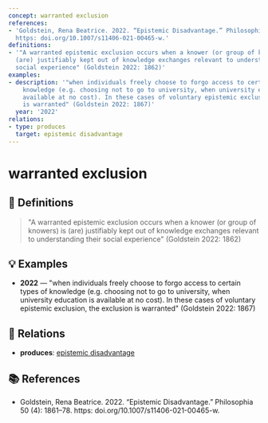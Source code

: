```yaml
---
concept: warranted exclusion
references:
- 'Goldstein, Rena Beatrice. 2022. “Epistemic Disadvantage.” Philosophia 50 (4): 1861–78.
  https: doi.org/10.1007/s11406-021-00465-w.'
definitions:
- '"A warranted epistemic exclusion occurs when a knower (or group of knowers) is
  (are) justifiably kept out of knowledge exchanges relevant to understanding their
  social experience" (Goldstein 2022: 1862)'
examples:
- description: '"when individuals freely choose to forgo access to certain types of
    knowledge (e.g. choosing not to go to university, when university education is
    available at no cost). In these cases of voluntary epistemic exclusion, the exclusion
    is warranted" (Goldstein 2022: 1867)'
  year: '2022'
relations:
- type: produces
  target: epistemic disadvantage
---
```


# warranted exclusion

## 📖 Definitions

> "A warranted epistemic exclusion occurs when a knower (or group of knowers) is (are) justifiably kept out of knowledge exchanges relevant to understanding their social experience" (Goldstein 2022: 1862)

## 💡 Examples

- **2022** — "when individuals freely choose to forgo access to certain types of knowledge (e.g. choosing not to go to university, when university education is available at no cost). In these cases of voluntary epistemic exclusion, the exclusion is warranted" (Goldstein 2022: 1867)

## 🔗 Relations

- **produces**: [epistemic disadvantage](./epistemic-disadvantage.md)

## 📚 References

- Goldstein, Rena Beatrice. 2022. “Epistemic Disadvantage.” Philosophia 50 (4): 1861–78. https: doi.org/10.1007/s11406-021-00465-w.
